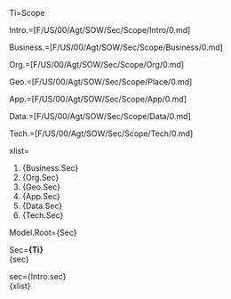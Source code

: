 Ti=Scope

Intro.=[F/US/00/Agt/SOW/Sec/Scope/Intro/0.md]

Business.=[F/US/00/Agt/SOW/Sec/Scope/Business/0.md]

Org.=[F/US/00/Agt/SOW/Sec/Scope/Org/0.md]

Geo.=[F/US/00/Agt/SOW/Sec/Scope/Place/0.md]

App.=[F/US/00/Agt/SOW/Sec/Scope/App/0.md]

Data.=[F/US/00/Agt/SOW/Sec/Scope/Data/0.md]

Tech.=[F/US/00/Agt/SOW/Sec/Scope/Tech/0.md]

xlist=<ol><li>{Business.Sec}<li>{Org.Sec}<li>{Geo.Sec}<li>{App.Sec}<li>{Data.Sec}<li>{Tech.Sec}</ol>

Model.Root={Sec}

Sec=<b>{Ti}</b><br>{sec}

sec={Intro.sec}<br>{xlist}

